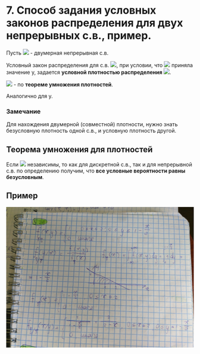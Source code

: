 # 7. Способ задания условных законов распределения для двух непрерывных с.в., пример.

Пусть ![](https://latex.codecogs.com/svg.latex?(\xi&space;_{1},\xi&space;_{2})) - двумерная непрерывная с.в.

Условный закон распределения для с.в. ![](https://latex.codecogs.com/svg.latex?\xi&space;_{1}), при условии, что ![](https://latex.codecogs.com/svg.latex?\xi&space;_{2}) приняла значение y, задается __условной плотностью распределения ![](https://latex.codecogs.com/svg.latex?f_{\xi_1/\xi_2}(x/y))__.

![](https://latex.codecogs.com/svg.latex?f_{\xi_1/\xi_2}(x/y)=\frac{f_{\xi_1,\xi_2}(x,y)}{f_{\xi_2}(y)}&space;\Rightarrow&space;f_{\xi_1,\xi_2}(x,y)=f_{\xi_1/\xi_2}(x/y)f_{\xi_2}(y)) - по __теореме умножения плотностей__.

Аналогично для y.

### Замечание

Для нахождения двумерной (совместной) плотности, нужно знать безусловную плотность одной с.в., и условную плотность другой.

## Теорема умножения для плотностей

Если ![](https://latex.codecogs.com/svg.latex?\xi&space;_{1},\xi&space;_{2}) независимы, то как для дискретной с.в., так и для непрерывной с.в. по определению получим, что __все условные вероятности равны безусловным__.

## Пример

![](../../images/two-dimensional_random_variables/ticket7-1.jpg)
